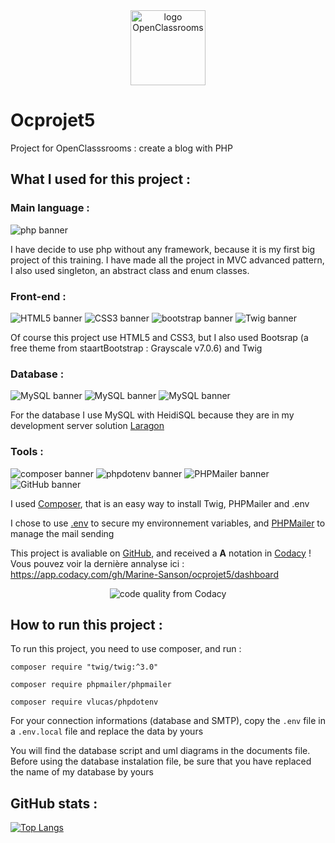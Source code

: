 <div align="center">
    <img src="https://upload.wikimedia.org/wikipedia/fr/0/0d/Logo_OpenClassrooms.png" width="120" height="120" alt="logo OpenClassrooms">
</div>


# Ocprojet5
Project for OpenClasssrooms : create a blog with PHP


## What I used for this project :


### Main language :

<img src="https://img.shields.io/badge/php-8.10.1-%23777BB4?logo=php" alt="php banner">

I have decide to use php without any framework, because it is my first big project of this training.
I have made all the project in MVC advanced pattern, I also used singleton, an abstract class and enum classes.


### Front-end :

<img src="https://img.shields.io/badge/HTML-5-%23E34F26?logo=html5" alt="HTML5 banner"> <img src="https://img.shields.io/badge/CSS-3-%231572B6?logo=css3" alt="CSS3 banner"> <img src="https://img.shields.io/badge/Bootstrap-5.3.1-%237952B3?logo=bootstrap" alt="bootstrap banner"> <img src="https://img.shields.io/badge/Twig-3.0-%23bacf29" alt="Twig banner">

Of course this project use HTML5 and CSS3, but I also used Bootsrap (a free theme from staartBootstrap : Grayscale v7.0.6) and Twig


### Database :

<img src="https://img.shields.io/badge/MySQL-8.0.30-%234479A1?logo=mysql" alt="MySQL banner"> <img src="https://img.shields.io/badge/HeidiSQL-12.1.0-%234479A1?logo=mysql" alt="MySQL banner"> <img src="https://img.shields.io/badge/Laragon-6.0-%230E83CD?logo=laragon" alt="MySQL banner">

For the database I use MySQL with HeidiSQL because they are in my development server solution <a href="https://laragon.org/index.html">Laragon</a>


### Tools :

<img src="https://img.shields.io/badge/Composer-2.4.1-%23885630?logo=composer" alt="composer banner"> <img src="https://img.shields.io/badge/phpdotenv-5.5-%23ECD53F?logo=dotenv" alt="phpdotenv banner"> <img src="https://img.shields.io/badge/PHPMailer-6.8-%23f0c563" alt="PHPMailer banner"> <img src="https://img.shields.io/badge/Tools-GitHub-%23181717?logo=github" alt="GitHub banner">

I used <a href="https://getcomposer.org/">Composer</a>, that is an easy way to install Twig, PHPMailer and .env

I chose to use <a href="https://github.com/vlucas/phpdotenv">.env</a> to secure my environnement variables, and <a href="https://github.com/PHPMailer/PHPMailer">PHPMailer</a> to manage the mail sending 

This project is avaliable on <a href="https://github.com/">GitHub</a>, and received a **A** notation in <a href="https://www.codacy.com/">Codacy</a> ! Vous pouvez voir la dernière annalyse ici : <a href="https://app.codacy.com/gh/Marine-Sanson/ocprojet5/dashboard">https://app.codacy.com/gh/Marine-Sanson/ocprojet5/dashboard</a>

<div align="center">
    <img src="https://img.shields.io/codacy/grade/591cf51d80244641be9c2514f607a6ce" alt="code quality from Codacy">
    <br>
</div>


## How to run this project :

To run this project, you need to use composer, and run :
```
composer require "twig/twig:^3.0"
```
```
composer require phpmailer/phpmailer
```
```
composer require vlucas/phpdotenv
```

For your connection informations (database and SMTP), copy the ```.env``` file in a ```.env.local``` file and replace the data by yours

You will find the database script and uml diagrams in the documents file. Before using the database instalation file, be sure that you have replaced the name of my database by yours 


## GitHub stats :

[![Top Langs](https://github-readme-stats.vercel.app/api/top-langs/?username=Marine-Sanson&layout=compact)](https://github.com/Marine-Sanson)
